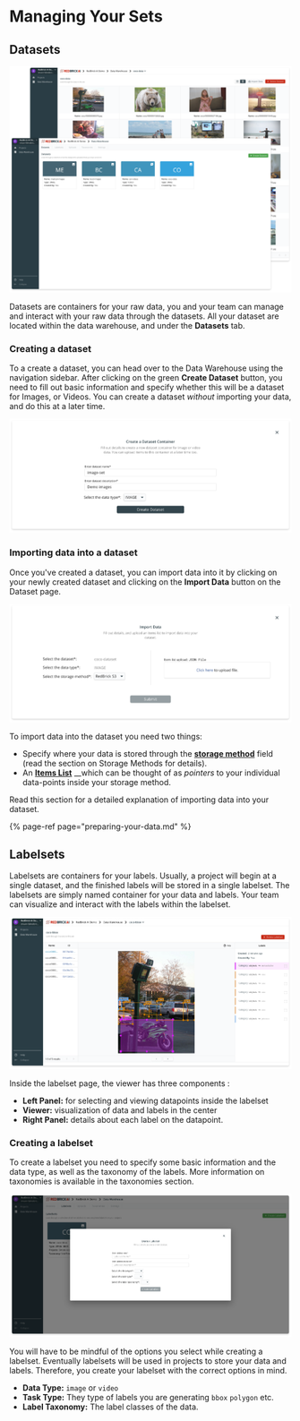 # Managing Your Sets

## Datasets

![](../.gitbook/assets/group-2-2x.png)

Datasets are containers for your raw data, you and your team can manage and interact with your raw data through the datasets. All your dataset are located within the data warehouse, and under the **Datasets** tab. 

### Creating a dataset

To a create a dataset, you can head over to the Data Warehouse using the navigation sidebar. After clicking on the green **Create Dataset** button, you need to fill out basic information and specify whether this will be a dataset for Images, or Videos. You can create a dataset _without_ importing your data, and do this at a later time. 

![](../.gitbook/assets/app.redbrickai.com_c6b249d9-63f0-4d97-99a2-e5c92f32c609_warehouse_labelset_fruits-3-2x.png)

### Importing data into a dataset

Once you've created a dataset, you can import data into it by clicking on your newly created dataset and clicking on the **Import Data** button on the Dataset page.

![](../.gitbook/assets/app.redbrickai.com_c6b249d9-63f0-4d97-99a2-e5c92f32c609_warehouse_labelset_fruits-4-2x.png)

To import data into the dataset you need two things:

* Specify where your data is stored through the [**storage method**](storage-methods.md) field \(read the section on Storage Methods for details\).
* An [**Items List**](preparing-your-data.md#prepare-your-items-list) __which can be thought of as _pointers_ to your individual data-points inside your storage method. 

Read this section for a detailed explanation of importing data into your dataset.

{% page-ref page="preparing-your-data.md" %}

## Labelsets

Labelsets are containers for your labels. Usually, a project will begin at a single dataset, and the finished labels will be stored in a single labelset. The labelsets are simply named container for your data and labels. Your team can visualize and interact with the labels within the labelset.

![Labelset viewer](../.gitbook/assets/app.redbrickai.com_f5924ece-e355-48d2-8f9d-064c3440cef3_projects_9b6aacfd-b5c0-4f33-a484-ab84395e55ab_tool_label-2x.png)

Inside the labelset page, the viewer has three components :

* **Left Panel:** for selecting and viewing datapoints inside the labelset
* **Viewer:** visualization of data and labels in the center
* **Right Panel:** details about each label on the datapoint. 

### Creating a labelset

To create a labelset you need to specify some basic information and the data type, as well as the taxonomy of the labels. More information on taxonomies is available in the taxonomies section.

![Labelset creator](../.gitbook/assets/app.redbrickai.com_f5924ece-e355-48d2-8f9d-064c3440cef3_projects_9b6aacfd-b5c0-4f33-a484-ab84395e55ab_tool_label-1-2x.png)

You will have to be mindful of the options you select while creating a labelset. Eventually labelsets will be used in projects to store your data and labels. Therefore, you create your labelset with the correct options in mind. 

* **Data Type:** `image` or `video` 
* **Task Type:** They type of labels you are generating `bbox` `polygon` etc. 
* **Label Taxonomy:** The label classes of the data. 

